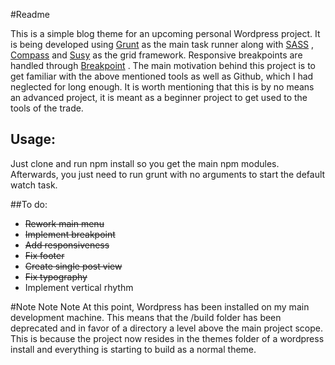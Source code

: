 #Readme

This is a simple blog theme for an upcoming personal Wordpress project. It is being developed using [Grunt](http://gruntjs.com/) as the main task runner along with [SASS](http://sass-lang.com/) , [Compass](http://compass-style.org/)  and [Susy](http://susy.oddbird.net/)  as the grid framework. Responsive breakpoints are handled through [Breakpoint](http://breakpoint-sass.com/) . The main motivation behind this project is to get familiar with the above mentioned tools as well as Github, which I had neglected for long enough. It is worth mentioning that this is by no means an advanced project, it is meant as a beginner project to get used to the tools of the trade.

## Usage:
Just clone and run npm install so you get the main npm modules. Afterwards, you just need to run grunt with no arguments to start the default watch task.

##To do:
- ~~Rework main menu~~
- ~~Implement breakpoint~~
- ~~Add responsiveness~~
- ~~Fix footer~~
- ~~Create single post view~~
- ~~Fix typography~~
- Implement vertical rhythm

#Note Note Note
At this point, Wordpress has been installed on my main development machine. This means that the /build folder has been deprecated and in favor of a directory a level above the main project scope. This is because the project now resides in the themes folder of a wordpress install and everything is starting to build as a normal theme.